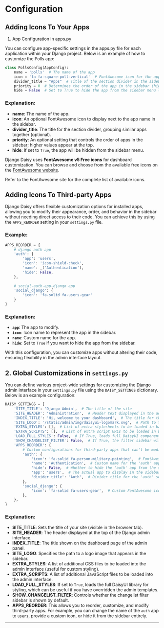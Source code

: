 # Configuration

## Adding Icons To Your Apps
1. App Configuration in apps.py

You can configure app-specific settings in the apps.py file for each application within your Django project. Below is an example of how to customize the Polls app:

```py
class PollsConfig(AppConfig):
    name = 'polls'  # The name of the app
    icon = 'fa fa-square-poll-vertical'  # FontAwesome icon for the app (optional)
    divider_title = "Apps"  # Title of the section divider in the sidebar (optional)
    priority = 0  # Determines the order of the app in the sidebar (higher values appear first, optional)
    hide = False  # Set to True to hide the app from the sidebar menu (optional)
```
### Explanation:
- **name**: The name of the app.
- **icon**: An optional FontAwesome icon to display next to the app name in the sidebar.
- **divider_title**: The title for the section divider, grouping similar apps together (optional).
- **priority**: An optional setting that controls the order of apps in the sidebar; higher values appear at the top.
- **hide**: If set to `True`, the app will be hidden from the sidebar menu.


Django Daisy uses **FontAwesome v5 Free icons** for dashboard customization. You can browse and choose from the
available free icons on the [FontAwesome website](https://fontawesome.com/icons).

Refer to the FontAwesome site for the complete list of available icons.

## Adding Icons To Third-party Apps 

Django Daisy offers flexible customization options for installed apps, allowing you to modify their appearance, order,
and behavior in the sidebar without needing direct access to their code. You can achieve this by using
the `APPS_REORDER` setting in your `settings.py` file.

### Example:

```python
APPS_REORDER = {
    # django auth app
    'auth': {
        'app': 'users',
        'icon': 'icon-shield-check',
        'name': _('Authentication'),
        'hide': False,
    },
    
    # social-auth-app-django app
    'social_django': {
        'icon': 'fa-solid fa-users-gear'
    }
}
```

### Explanation:

- **`app`**: The app to modify.
- **`icon`**: Icon name to represent the app in the sidebar.
- **`name`**: Custom name for the app.
- **`hide`**: Set to `True` if you want to hide the app from the sidebar.

With this configuration, you can customize apps without altering their code, ensuring flexibility in the admin interface
layout.

## 2. Global Customizations in `settings.py`

You can define various project-wide settings for customizing the Django admin interface in your `settings.py` file using the `DAISY_SETTINGS` dictionary. Below is an example configuration:

```python
DAISY_SETTINGS = {
    'SITE_TITLE': 'Django Admin',  # The title of the site 
    'SITE_HEADER': 'Administration',  # Header text displayed in the admin panel
    'INDEX_TITLE': 'Hi, welcome to your dashboard',  # The title for the index page of dashboard
    'SITE_LOGO': '/static/admin/img/daisyui-logomark.svg',  # Path to the logo image displayed in the sidebar
    'EXTRA_STYLES': [],  # List of extra stylesheets to be loaded in base.html (optional)
    'EXTRA_SCRIPTS': [],  # List of extra script URLs to be loaded in base.html (optional)
    'LOAD_FULL_STYLES': False,  # If True, loads full DaisyUI components in the admin (useful if you have custom template overrides)
    'SHOW_CHANGELIST_FILTER': False,  # If True, the filter sidebar will open by default on changelist views
    'APPS_REORDER': {
        # Custom configurations for third-party apps that can't be modified directly in their `apps.py`
        'auth': {
            'icon': 'fa-solid fa-person-military-pointing',  # FontAwesome icon for the 'auth' app
            'name': 'Authentication',  # Custom name for the 'auth' app
            'hide': False,  # Whether to hide the 'auth' app from the sidebar (set to True to hide)
            'app': 'users',  # The actual app to display in the sidebar (e.g., rename 'auth' to 'users')
            'divider_title': "Auth",  # Divider title for the 'auth' section
        },
        'social_django': {
            'icon': 'fa-solid fa-users-gear',  # Custom FontAwesome icon for the 'social_django' app
        },
    },
}
```

### Explanation:
- **SITE_TITLE**: Sets the title of your site (visible in the browser tab).
- **SITE_HEADER**: The header displayed at the top of the Django admin interface.
- **INDEX_TITLE**: The title shown on the dashboard page of the admin panel.
- **SITE_LOGO**: Specifies the path to a logo image that appears in the sidebar.
- **EXTRA_STYLES**: A list of additional CSS files to be loaded into the admin interface (useful for custom styling).
- **EXTRA_SCRIPTS**: A list of additional JavaScript files to be loaded into the admin interface.
- **LOAD_FULL_STYLES**: If set to `True`, loads the full DaisyUI library for styling, which can be useful if you have overridden the admin templates.
- **SHOW_CHANGELIST_FILTER**: Controls whether the changelist filter sidebar is shown by default.
- **APPS_REORDER**: This allows you to reorder, customize, and modify third-party apps. For example, you can change the name of the `auth` app to `users`, provide a custom icon, or hide it from the sidebar entirely.

---
